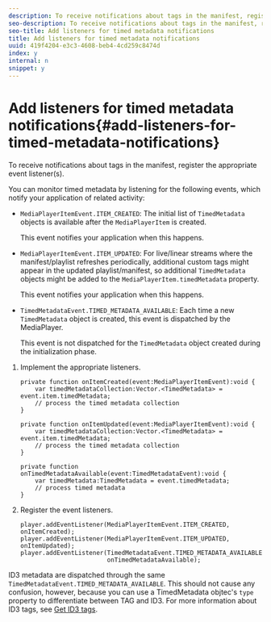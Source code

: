 ```yaml
---
description: To receive notifications about tags in the manifest, register the appropriate event listener(s).
seo-description: To receive notifications about tags in the manifest, register the appropriate event listener(s).
seo-title: Add listeners for timed metadata notifications
title: Add listeners for timed metadata notifications
uuid: 419f4204-e3c3-4608-beb4-4cd259c8474d
index: y
internal: n
snippet: y
---
```


# Add listeners for timed metadata notifications{#add-listeners-for-timed-metadata-notifications}

To receive notifications about tags in the manifest, register the appropriate event listener(s).

You can monitor timed metadata by listening for the following events, which notify your application of related activity:

* `MediaPlayerItemEvent.ITEM_CREATED`: The initial list of `TimedMetadata` objects is available after the `MediaPlayerItem` is created.

  This event notifies your application when this happens. 

* `MediaPlayerItemEvent.ITEM_UPDATED`: For live/linear streams where the manifest/playlist refreshes periodically, additional custom tags might appear in the updated playlist/manifest, so additional `TimedMetadata` objects might be added to the `MediaPlayerItem.timedMetadata` property.

  This event notifies your application when this happens. 

* `TimedMetadataEvent.TIMED_METADATA_AVAILABLE`: Each time a new `TimedMetadata` object is created, this event is dispatched by the MediaPlayer.

  This event is not dispatched for the `TimedMetadata` object created during the initialization phase.

1. Implement the appropriate listeners.

   ```
   private function onItemCreated(event:MediaPlayerItemEvent):void { 
       var timedMetadataCollection:Vector.<TimedMetadata> = event.item.timedMetadata; 
       // process the timed metadata collection 
   } 
         
   private function onItemUpdated(event:MediaPlayerItemEvent):void { 
       var timedMetadataCollection:Vector.<TimedMetadata> = event.item.timedMetadata; 
       // process the timed metadata collection 
   } 
         
   private function onTimedMetadataAvailable(event:TimedMetadataEvent):void { 
       var timedMetadata:TimedMetadata = event.timedMetadata; 
       // process timed metadata 
   }
   ```

1. Register the event listeners.

   ```
   player.addEventListener(MediaPlayerItemEvent.ITEM_CREATED, onItemCreated); 
   player.addEventListener(MediaPlayerItemEvent.ITEM_UPDATED, onItemUpdated); 
   player.addEventListener(TimedMetadataEvent.TIMED_METADATA_AVAILABLE,  
                           onTimedMetadataAvailable);
   ```

ID3 metadata are dispatched through the same `TimedMetadataEvent.TIMED_METADATA_AVAILABLE`. This should not cause any confusion, however, because you can use a TimedMetadata objtec's `type` property to differentiate between TAG and ID3. For more information about ID3 tags, see [Get ID3 tags](../../../tvsdk-1.4-for-desktop-hls/r-psdk-dhls-1.4-notification-system/notification-system/t-psdk-dhls-1.4-id3-metadata-retrieve.md).

